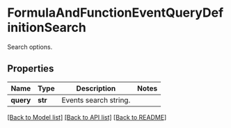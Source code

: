# FormulaAndFunctionEventQueryDefinitionSearch

Search options.

## Properties
Name | Type | Description | Notes
------------ | ------------- | ------------- | -------------
**query** | **str** | Events search string. | 

[[Back to Model list]](README.md#documentation-for-models) [[Back to API list]](README.md#documentation-for-api-endpoints) [[Back to README]](README.md)


